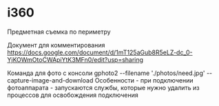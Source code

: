 # i360
Предметная съемка по периметру

Документ для комментирования
https://docs.google.com/document/d/1mT125aGub8R5eLZ-dc_0-YjKOWmOtoCWApiYtK3MFn0/edit?usp=sharing

Команда для фото с консоли
gphoto2 --filename './photos/need.jpg' --capture-image-and-download
Особенности - при подключении фотоаппарата - запускаются службы, которые нужно удалить из процессов для освобождения подключения
